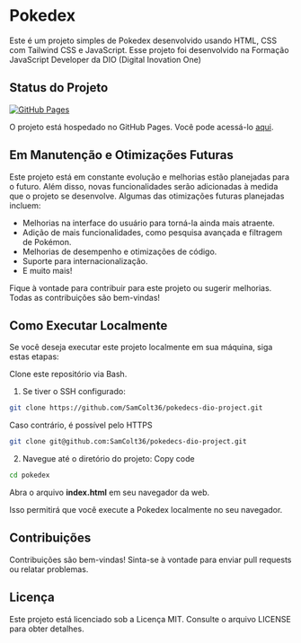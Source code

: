# Pokedex 

Este é um projeto simples de Pokedex desenvolvido usando HTML, CSS com Tailwind CSS e JavaScript. Esse projeto foi desenvolvido na Formação JavaScript Developer da DIO (Digital Inovation One)

## Status do Projeto

[![GitHub Pages](https://img.shields.io/badge/Deploy-GitHub%20Pages-blue.svg)](https://samcolt36.github.io/pokedecs-dio-project/)

O projeto está hospedado no GitHub Pages. Você pode acessá-lo [aqui](https://samcolt36.github.io/pokedecs-dio-project/).

## Em Manutenção e Otimizações Futuras

Este projeto está em constante evolução e melhorias estão planejadas para o futuro. Além disso, novas funcionalidades serão adicionadas à medida que o projeto se desenvolve. Algumas das otimizações futuras planejadas incluem:

- Melhorias na interface do usuário para torná-la ainda mais atraente.
- Adição de mais funcionalidades, como pesquisa avançada e filtragem de Pokémon.
- Melhorias de desempenho e otimizações de código.
- Suporte para internacionalização.
- E muito mais!

Fique à vontade para contribuir para este projeto ou sugerir melhorias. Todas as contribuições são bem-vindas!

## Como Executar Localmente

Se você deseja executar este projeto localmente em sua máquina, siga estas etapas:

Clone este repositório via Bash.

1) Se tiver o SSH configurado:
```bash
git clone https://github.com/SamColt36/pokedecs-dio-project.git
```
Caso contrário, é possível pelo HTTPS
   ``` bash
   git clone git@github.com:SamColt36/pokedecs-dio-project.git
   ```
2) Navegue até o diretório do projeto:
Copy code
``` bash
cd pokedex
```
Abra o arquivo **index.html** em seu navegador da web.

Isso permitirá que você execute a Pokedex localmente no seu navegador.

## Contribuições
Contribuições são bem-vindas! Sinta-se à vontade para enviar pull requests ou relatar problemas.

## Licença
Este projeto está licenciado sob a Licença MIT. Consulte o arquivo LICENSE para obter detalhes.